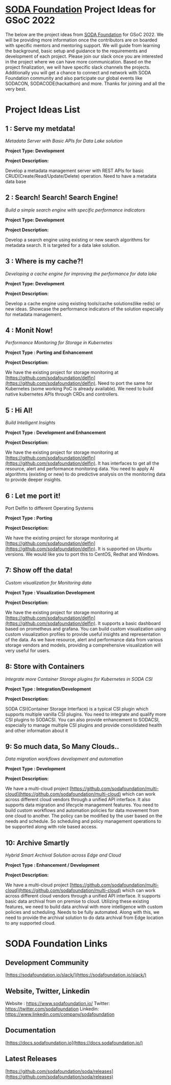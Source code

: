 # [SODA Foundation](https://sodafoundation.io/) Project Ideas for GSoC 2022

The below are the project ideas from [SODA Foundation](https://sodafoundation.io/) for GSoC 2022. We will be providing more information once the contributors are on boarded with specific mentors and mentoring support.
We will guide from learning the background, basic setup and guidance to the requirements and development of each project.
Please join our slack once you are interested in the project where we can have more communication. 
Based on the project finalization, we will have specific slack channels the projects. 
Additionally you will get a chance to connect and network with SODA Foundation community and also participate our global events like SODACON, SODACODE(hackathon) and more.
Thanks for joining and all the very best.

# Project Ideas List

## 1 : Serve my metdata!
*Metadata Server with Basic APIs for Data Lake solution*

**Project Type: Development**

**Project Description:**

Develop a metadata management server with REST APIs for basic CRUD(Create/Read/Update/Delete) operation. Need to have a metadata data base

## 2 : Search! Search! Search Engine!
*Build a simple search engine with specific performance indicators*

**Project Type: Development**

**Project Description:**

Develop a search engine using existing or new search algorithms for metadata search. It is targeted for a data lake solution.

## 3 : Where is my cache?!
*Developing a cache engine for improving the performance for data lake*

**Project Type: Development**

**Project Description:**

Develop a cache engine using existing tools/cache solutions(like redis) or new ideas. Showcase the performance indicators of the solution especially for metadata management.

 ## 4 : Monit Now!
*Performance Monitoring for Storage in Kubernetes*

**Project Type : Porting and Enhancement**

**Project Description:**

We have the existing project for storage monitoring at [https://github.com/sodafoundation/delfin](https://github.com/sodafoundation/delfin). Need to port the same for Kubernetes (some working PoC is already available). We need to build native kubernetes APIs through CRDs and controllers.

 ## 5 : Hi AI!
*Build Intelligent Insights*

**Project Type : Development and Enhancement**

**Project Description:**

We have the existing project for storage monitoring at [https://github.com/sodafoundation/delfin](https://github.com/sodafoundation/delfin). It has interfaces to get all the resource, alert and performance monitoring data. You need to apply AI algorithms (existing or new) to do predictive analysis on the monitoring data to provide deeper insights.

## 6 : Let me port it!
Port Delfin to different Operating Systems

**Project Type : Porting**

**Project Description:**

We have the existing project for storage monitoring at [https://github.com/sodafoundation/delfin](https://github.com/sodafoundation/delfin). It is supported on Ubuntu versions. We would like you to port this to CentOS, Redhat and Windows.

 ## 7: Show off the data!
*Custom visualization for Monitoring data*

**Project Type : Visualization Development**

**Project Description:**

We have the existing project for storage monitoring at [https://github.com/sodafoundation/delfin](https://github.com/sodafoundation/delfin). It supports a basic dashboard based on prometheus and grafana. You can build custom visualization using custom visualization profiles to provide useful insights and representation of the data. As we have resource, alert and performance data from various storage vendors and models, providing a comprehensive visualization will very useful for users.

 ## 8: Store with Containers
*Integrate more Container Storage plugins for Kubernetes in SODA CSI*

**Project Type : Integration/Development**

**Project Description:**

 SODA CSI(Container Storage Interface) is a typical CSI plugin which supports multiple vanilla CSI plugins. You need to integrate and qualify more CSI plugins to SODACSI. You can also provide enhancement to SODACSI, especially to manage multiple CSI plugins and provide consolidated health and other information about it

## 9: So much data, So Many Clouds..
*Data migration workflows development and automation*

**Project Type : Development**

**Project Description:**

We have a multi-cloud project [https://github.com/sodafoundation/multi-cloud](https://github.com/sodafoundation/multi-cloud) which can work across different cloud vendors through a unified API interface. It also supports data migration and lifecycle management features. You need to build custom workflows and automation policies for data movement from one cloud to another. The policy can be modified by the user based on the needs and schedule. So scheduling and policy management operations to be supported along with role based access.

 ## 10: Archive Smartly
*Hybrid Smart Archival Solution across Edge and Cloud*

**Project Type : Enhancement / Development**

**Project Description:**

We have a multi-cloud project [https://github.com/sodafoundation/multi-cloud](https://github.com/sodafoundation/multi-cloud) which can work across different cloud vendors through a unified API interface. It supports basic data archival from on premise to cloud. Utilizing these existing features, we need to build data archival with more intelligence with custom policies and scheduling. Needs to be fully automated. Along with this, we need to provide the archival solution to do data archival from Edge location to any supported cloud.


# SODA Foundation Links

## Development Community
[https://sodafoundation.io/slack/](https://sodafoundation.io/slack/)

## Website, Twitter, Linkedin
Website : https://www.sodafoundation.io/
Twitter: https://twitter.com/sodafoundation
Linkedin: https://www.linkedin.com/company/sodafoundation

## Documentation
[https://docs.sodafoundation.io](https://docs.sodafoundation.io/)

## Latest Releases
[https://github.com/sodafoundation/soda/releases](https://github.com/sodafoundation/soda/releases)


